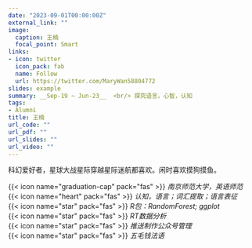 ```yaml
---
date: "2023-09-01T00:00:00Z"
external_link: ""
image:
  caption: 王楠
  focal_point: Smart
links:
- icon: twitter
  icon_pack: fab
  name: Follow
  url: https://twitter.com/MaryWan58804772
slides: example
summary: __Sep-19 ~ Jun-23__  <br/> 探究语言，心智，认知
tags:
- Alumni
title: 王楠
url_code: ""
url_pdf: ""
url_slides: ""
url_video: ""
---
```

科幻爱好者，星球大战星际穿越星际迷航都喜欢。闲时喜欢摸狗摸鱼。

{{< icon name="graduation-cap" pack="fas" >}} _南京师范大学，英语师范_  
{{< icon name="heart" pack="fas" >}} _认知，语言；词汇提取；语言表征_  
{{< icon name="star" pack="fas" >}} _R包：RandomForest; ggplot_  
{{< icon name="star" pack="fas" >}} _RT数据分析_  
{{< icon name="star" pack="fas" >}} _推送制作公众号管理_   
{{< icon name="star" pack="fas" >}} _五毛钱法语_  


